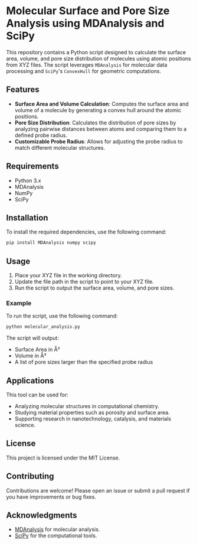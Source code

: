 # Molecular Surface and Pore Size Analysis using MDAnalysis and SciPy

This repository contains a Python script designed to calculate the surface area, volume, and pore size distribution of molecules using atomic positions from XYZ files. The script leverages `MDAnalysis` for molecular data processing and `SciPy`'s `ConvexHull` for geometric computations.

## Features
- **Surface Area and Volume Calculation**: Computes the surface area and volume of a molecule by generating a convex hull around the atomic positions.
- **Pore Size Distribution**: Calculates the distribution of pore sizes by analyzing pairwise distances between atoms and comparing them to a defined probe radius.
- **Customizable Probe Radius**: Allows for adjusting the probe radius to match different molecular structures.

## Requirements
- Python 3.x
- MDAnalysis
- NumPy
- SciPy
## Installation
To install the required dependencies, use the following command:

```bash
pip install MDAnalysis numpy scipy

```

## Usage
1. Place your XYZ file in the working directory.
2. Update the file path in the script to point to your XYZ file.
3. Run the script to output the surface area, volume, and pore sizes.

### Example
To run the script, use the following command:

```bash
python molecular_analysis.py

```
The script will output:

- Surface Area in Å²
- Volume in Å³
- A list of pore sizes larger than the specified probe radius

## Applications

This tool can be used for:
- Analyzing molecular structures in computational chemistry.
- Studying material properties such as porosity and surface area.
- Supporting research in nanotechnology, catalysis, and materials science.

## License

This project is licensed under the MIT License.

## Contributing

Contributions are welcome! Please open an issue or submit a pull request if you have improvements or bug fixes.

## Acknowledgments

- [MDAnalysis](https://www.mdanalysis.org/) for molecular analysis.
- [SciPy](https://www.scipy.org/) for the computational tools.


